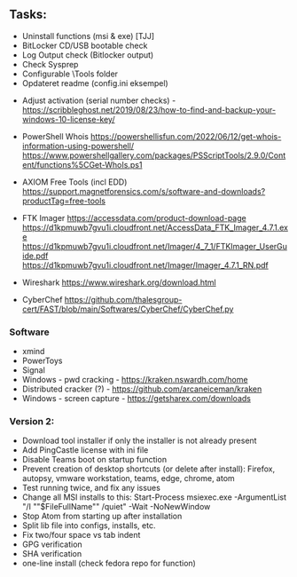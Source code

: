 ## Tasks:
* Uninstall functions (msi & exe) [TJJ]
* BitLocker CD/USB bootable check
* Log Output check (Bitlocker output)
* Check Sysprep
* Configurable \Tools folder
* Opdateret readme (config.ini eksempel)

- Adjust activation (serial number checks) - https://scribbleghost.net/2019/08/23/how-to-find-and-backup-your-windows-10-license-key/

- PowerShell Whois
  https://powershellisfun.com/2022/06/12/get-whois-information-using-powershell/
  https://www.powershellgallery.com/packages/PSScriptTools/2.9.0/Content/functions%5CGet-WhoIs.ps1


- AXIOM Free Tools (incl EDD)
  https://support.magnetforensics.com/s/software-and-downloads?productTag=free-tools

- FTK Imager
  https://accessdata.com/product-download-page
  https://d1kpmuwb7gvu1i.cloudfront.net/AccessData_FTK_Imager_4.7.1.exe
  https://d1kpmuwb7gvu1i.cloudfront.net/Imager/4_7_1/FTKImager_UserGuide.pdf
  https://d1kpmuwb7gvu1i.cloudfront.net/Imager/Imager_4.7.1_RN.pdf

- Wireshark
  https://www.wireshark.org/download.html

- CyberChef
  https://github.com/thalesgroup-cert/FAST/blob/main/Softwares/CyberChef/CyberChef.py

### Software
- xmind
- PowerToys
- Signal
- Windows - pwd cracking - https://kraken.nswardh.com/home
- Distributed cracker (?) - https://github.com/arcaneiceman/kraken
- Windows - screen capture - https://getsharex.com/downloads



### Version 2:
* Download tool installer if only the installer is not already present
* Add PingCastle license with ini file
* Disable Teams boot on startup function
* Prevent creation of desktop shortcuts (or delete after install): Firefox, autopsy, vmware workstation, teams, edge, chrome, atom
* Test running twice, and fix any issues
* Change all MSI installs to this: Start-Process msiexec.exe -ArgumentList "/I ""$FileFullName"" /quiet" -Wait -NoNewWindow
* Stop Atom from starting up after installation
* Split lib file into configs, installs, etc.
* Fix two/four space vs tab indent
* GPG verification
* SHA verification
* one-line install (check fedora repo for function)
